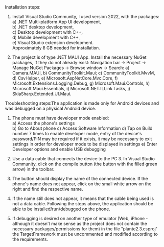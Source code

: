 Installation steps:

1. Install Visual Studio Community, I used version 2022, with the packages:   
a) .NET Multi-platform App UI development,   
b) .NET desktop development,   
c) Desktop development with C++,   
d) Mobile development with C++,   
e) Visual Studio extension development.   
Approximately 8 GB needed for installation.

2. The project is of type .NET MAUI App.
Install the necessary NuGet packages, if they do not already exist: Navigation bar -> Project -> Manage NuGet Packages -> Browse window -> Search:
a) Camera.MAUI,
b) CommunityToolkit.Maui;
c) CommunityToolkit.MvvM,
d) CsvHelper,
e) Microsoft.AspNetCore.Mvc.Core,
f) Microsoft.Extensions.Logging.Debug,
g) Microsoft.Maui.Controls,
h) Microsoft.Maui.Essentials,
i) Microsoft.NET.ILLink.Tasks,
j) SkiaSharp.Extended.UI.Maui.

Troubleshooting steps:The application is made only for Android devices and was debugged on a physical Android device.
1. The phone must have developer mode enabled:   
a) Access the phone's settings   
b) Go to About phone
c) Access Software Information
d) Tap on Build number 7 times to enable developer mode, entry of the device's password/PIN may be required if it exists, it may be necessary to exit settings in order for developer mode to be displayed in settings
e) Enter Developer options and enable USB debugging

2. Use a data cable that connects the device to the PC 3. In Visual Studio Community, click on the compile button (the button with the filled green arrow) in the toolbar.
3. The button should display the name of the connected device. If the phone's name does not appear, click on the small white arrow on the right and find the respective name.
4. If the name still does not appear, it means that the cable being used is not a data cable. Following the steps above, the application should be able to be installed/run/debugged on the phone.
5. If debugging is desired on another type of emulator (Web, iPhone - although it doesn't make sense as the project does not contain the necessary packages/permissions for them) in the file "plante2.3.csproj" the TargetFramework must be uncommented and modified according to the requirements.



